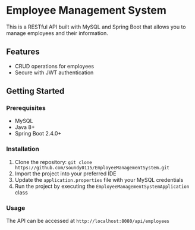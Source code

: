 # Employee Management System

This is a RESTful API built with MySQL and Spring Boot that allows you to manage employees and their information.

## Features
- CRUD operations for employees
- Secure with JWT authentication

## Getting Started

### Prerequisites
- MySQL
- Java 8+
- Spring Boot 2.4.0+

### Installation
1. Clone the repository: `git clone https://github.com/soundy0115/EmployeeManagementSystem.git`
2. Import the project into your preferred IDE
3. Update the `application.properties` file with your MySQL credentials
4. Run the project by executing the `EmployeeManagementSystemApplication` class

### Usage
The API can be accessed at `http://localhost:8080/api/employees`

